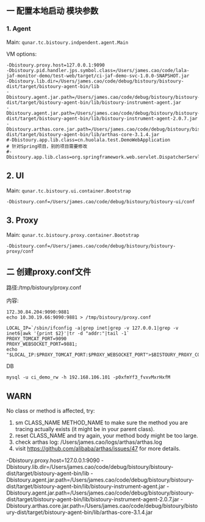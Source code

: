 
## 一 配置本地启动 模块参数

### 1. Agent

Main: `qunar.tc.bistoury.indpendent.agent.Main`

VM options:
```shell script
-Dbistoury.proxy.host=127.0.0.1:9090
-Dbistoury.pid.handler.jps.symbol.class=/Users/james.cao/code/lala-jaf-monitor-demo/test-web/target/ci-jaf-demo-svc-1.0.0-SNAPSHOT.jar
-Dbistoury.lib.dir=/Users/james.cao/code/debug/bistoury/bistoury-dist/target/bistoury-agent-bin/lib
-Dbistoury.agent.jar.path=/Users/james.cao/code/debug/bistoury/bistoury-dist/target/bistoury-agent-bin/lib/bistoury-instrument-agent.jar
-Dbistoury.agent.jar.path=/Users/james.cao/code/debug/bistoury/bistoury-dist/target/bistoury-agent-bin/lib/bistoury-instrument-agent-2.0.7.jar
-Dbistoury.arthas.core.jar.path=/Users/james.cao/code/debug/bistoury/bistoury-dist/target/bistoury-agent-bin/lib/arthas-core-3.1.4.jar
#-Dbistoury.app.lib.class=cn.huolala.test.DemoWebApplication
# 针对Spring项目，别的项目需要修改
#-Dbistoury.app.lib.class=org.springframework.web.servlet.DispatcherServlet

```

## 2. UI 

Main: `qunar.tc.bistoury.ui.container.Bootstrap`

```shell script
-Dbistoury.conf=/Users/james.cao/code/debug/bistoury/bistoury-ui/conf
```

## 3. Proxy 

Main: `qunar.tc.bistoury.proxy.container.Bootstrap`

```shell script
-Dbistoury.conf=/Users/james.cao/code/debug/bistoury/bistoury-proxy/conf
```


## 二 创建proxy.conf文件

路径:/tmp/bistoury/proxy.conf

内容:
```shell script
172.30.84.204:9090:9881
echo 10.30.19.66:9090:9881 > /tmp/bistoury/proxy.conf

LOCAL_IP=`/sbin/ifconfig -a|grep inet|grep -v 127.0.0.1|grep -v inet6|awk '{print $2}'|tr -d "addr:"|tail -1`
PROXY_TOMCAT_PORT=9090
PROXY_WEBSOCKET_PORT=9881;
echo "$LOCAL_IP:$PROXY_TOMCAT_PORT:$PROXY_WEBSOCKET_PORT">$BISTOURY_PROXY_CONF_FILE
```

DB

```
mysql -u ci_demo_rw -h 192.168.106.101 -p0xfmYf3_fvxvMxrHxfM
```


## WARN

No class or method is affected, try:
1. sm CLASS_NAME METHOD_NAME to make sure the method you are tracing actually exists (it might be in your parent class).
2. reset CLASS_NAME and try again, your method body might be too large.
3. check arthas log: /Users/james.cao/logs/arthas/arthas.log
4. visit https://github.com/alibaba/arthas/issues/47 for more details.


-Dbistoury.proxy.host=127.0.0.1:9090
-Dbistoury.lib.dir=/Users/james.cao/code/debug/bistoury/bistoury-dist/target/bistoury-agent-bin/lib
-Dbistoury.agent.jar.path=/Users/james.cao/code/debug/bistoury/bistoury-dist/target/bistoury-agent-bin/lib/bistoury-instrument-agent.jar
-Dbistoury.agent.jar.path=/Users/james.cao/code/debug/bistoury/bistoury-dist/target/bistoury-agent-bin/lib/bistoury-instrument-agent-2.0.7.jar
-Dbistoury.arthas.core.jar.path=/Users/james.cao/code/debug/bistoury/bistoury-dist/target/bistoury-agent-bin/lib/arthas-core-3.1.4.jar
